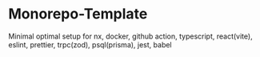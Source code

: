 # Monorepo-Template
Minimal optimal setup for nx, docker, github action, typescript, react(vite), eslint, prettier, trpc(zod), psql(prisma), jest, babel
